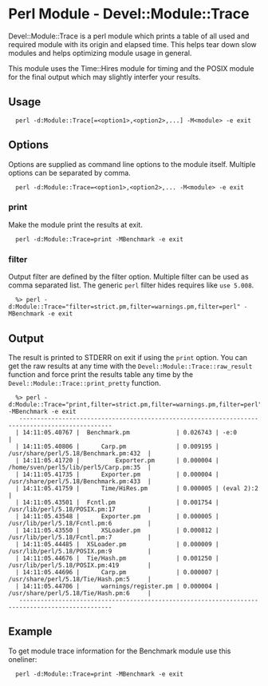# Perl Module - Devel::Module::Trace

Devel::Module::Trace is a perl module which prints a table of all used and
required module with its origin and elapsed time. This helps tear down slow
modules and helps optimizing module usage in general.

This module uses the Time::Hires module for timing and the POSIX module for
the final output which may slightly interfer your results.

## Usage

```
  perl -d:Module::Trace[=<option1>,<option2>,...] -M<module> -e exit
```

## Options

Options are supplied as command line options to the module itself. Multiple options can be separated by comma.

```
  perl -d:Module::Trace=<option1>,<option2>,... -M<module> -e exit
```

### print

Make the module print the results at exit.

```
  perl -d:Module::Trace=print -MBenchmark -e exit
```

### filter

Output filter are defined by the filter option. Multiple filter can be used as comma separated list.
The generic `perl` filter hides requires like `use 5.008`.

```
  %> perl -d:Module::Trace="filter=strict.pm,filter=warnings.pm,filter=perl" -MBenchmark -e exit
```

## Output

The result is printed to STDERR on exit if using the `print` option. You can get
the raw results at any time with the `Devel::Module::Trace::raw_result` function
and force print the results table any time by the `Devel::Module::Trace::print_pretty`
function.

```
  %> perl -d:Module::Trace="print,filter=strict.pm,filter=warnings.pm,filter=perl" -MBenchmark -e exit
   ------------------------------------------------------------------------------------------------
  | 14:11:05.40767 |  Benchmark.pm             | 0.026743 | -e:0                                   |
  | 14:11:05.40806 |      Carp.pm              | 0.009195 | /usr/share/perl/5.18/Benchmark.pm:432  |
  | 14:11:05.41720 |          Exporter.pm      | 0.000004 | /home/sven/perl5/lib/perl5/Carp.pm:35  |
  | 14:11:05.41735 |      Exporter.pm          | 0.000004 | /usr/share/perl/5.18/Benchmark.pm:433  |
  | 14:11:05.41759 |      Time/HiRes.pm        | 0.000005 | (eval 2):2                             |
  | 14:11:05.43501 |  Fcntl.pm                 | 0.001754 | /usr/lib/perl/5.18/POSIX.pm:17         |
  | 14:11:05.43548 |      Exporter.pm          | 0.000005 | /usr/lib/perl/5.18/Fcntl.pm:6          |
  | 14:11:05.43550 |      XSLoader.pm          | 0.000812 | /usr/lib/perl/5.18/Fcntl.pm:7          |
  | 14:11:05.44485 |  XSLoader.pm              | 0.000009 | /usr/lib/perl/5.18/POSIX.pm:9          |
  | 14:11:05.44676 |  Tie/Hash.pm              | 0.001250 | /usr/lib/perl/5.18/POSIX.pm:419        |
  | 14:11:05.44696 |      Carp.pm              | 0.000007 | /usr/share/perl/5.18/Tie/Hash.pm:5     |
  | 14:11:05.44706 |      warnings/register.pm | 0.000004 | /usr/share/perl/5.18/Tie/Hash.pm:6     |
   ------------------------------------------------------------------------------------------------
```

## Example

To get module trace information for the Benchmark module use this oneliner:

```
  perl -d:Module::Trace=print -MBenchmark -e exit
```


